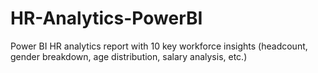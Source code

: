 # HR-Analytics-PowerBI
Power BI HR analytics report with 10 key workforce insights (headcount, gender breakdown, age distribution, salary analysis, etc.)

